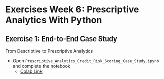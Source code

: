 # Exercises Week 6: Prescriptive Analytics With Python

## Exercise 1: End-to-End Case Study
From Descriptive to Prescriptive Analytics

* Open `Prescriptive_Analytics_Credit_Risk_Scoring_Case_Study.ipynb` and complete the notebook 
	* [Colab Link](https://colab.research.google.com/drive/1gVc3QoFdZI0p9BGrsx05lDlzZvbXO2Rl?usp=sharing)